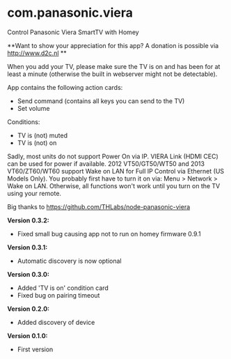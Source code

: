 # com.panasonic.viera
Control Panasonic Viera SmartTV with Homey

**Want to show your appreciation for this app? A donation is possible via http://www.d2c.nl **

When you add your TV, please make sure the TV is on and has been for at least a minute (otherwise the built in webserver might not be detectable).

App contains the following action cards:
- Send command (contains all keys you can send to the TV)
- Set volume

Conditions:
- TV is (not) muted
- TV is (not) on

Sadly, most units do not support Power On via IP. VIERA Link (HDMI CEC) can be used for power if available. 
2012 VT50/GT50/WT50 and 2013 VT60/ZT60/WT60 support Wake on LAN for Full IP Control via Ethernet (US Models Only). You probably first have to turn it on via: Menu > Network > Wake on LAN.
Otherwise, all functions won't work until you turn on the TV using your remote.

Big thanks to https://github.com/THLabs/node-panasonic-viera

**Version 0.3.2:**
- Fixed small bug causing app not to run on homey firmware 0.9.1

**Version 0.3.1:**
- Automatic discovery is now optional

**Version 0.3.0:**
- Added 'TV is on' condition card
- Fixed bug on pairing timeout

**Version 0.2.0:**
- Added discovery of device

**Version 0.1.0:**
- First version
